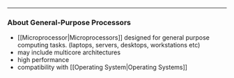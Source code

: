 
---

### About General-Purpose Processors

- [[Microprocessor|Microprocessors]] designed for general purpose computing tasks. (laptops, servers, desktops, workstations etc)
- may include multicore architectures
- high performance
- compatibility with [[Operating System|Operating Systems]]